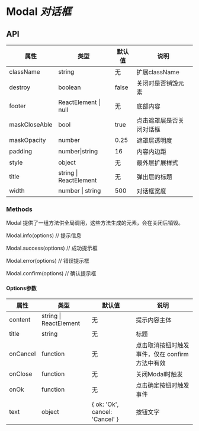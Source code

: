 # Modal *对话框*

<example />

## API

| 属性 | 类型 | 默认值 | 说明 |
| --- | --- | --- | --- |
| className | string | 无 | 扩展className |
| destroy | boolean | false | 关闭时是否销毁元素 |
| footer | ReactElement \| null | 无 | 底部内容 |
| maskCloseAble | bool | true | 点击遮罩层是否关闭对话框 |
| maskOpacity | number | 0.25 | 遮罩层透明度 |
| padding | number\|string | 16 | 内容内边距 |
| style | object | 无 | 最外层扩展样式 |
| title | string \| ReactElement | 无 | 弹出层的标题 |
| width | number \| string | 500 | 对话框宽度 |

### Methods

Modal 提供了一组方法供全局调用，这些方法生成的元素，会在关闭后销毁。

Modal.info(options) // 提示信息

Modal.success(options) // 成功提示框

Modal.error(options) // 错误提示框

Modal.confirm(options) // 确认提示框

#### Options参数

| 属性 | 类型 | 默认值 | 说明 |
| --- | --- | --- | --- |
| content | string \| ReactElement | 无 | 提示内容主体 |
| title | string | 无 | 标题 |
| onCancel | function | 无 | 点击取消按钮时触发事件，仅在 confirm 方法中有效 |
| onClose | function | 无 | 关闭Modal时触发 |
| onOk | function | 无 | 点击确定按钮时触发事件 |
| text | object | { ok: 'Ok', cancel: 'Cancel' } | 按钮文字 |